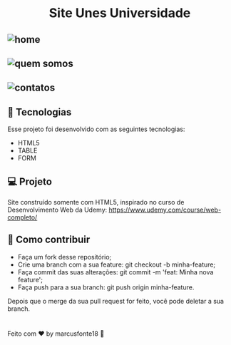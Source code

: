 <h1 align=center >Site Unes Universidade</h1>

## ![home](https://user-images.githubusercontent.com/65238795/105506584-fa633980-5ca8-11eb-96c4-3968e8d36a25.PNG)

## ![quem somos](https://user-images.githubusercontent.com/65238795/105506880-4d3cf100-5ca9-11eb-9927-6f344a37ac30.PNG)

## ![contatos](https://user-images.githubusercontent.com/65238795/105506991-6e054680-5ca9-11eb-8a89-24a85b6efc7d.PNG)


## :rocket: Tecnologias

Esse projeto foi desenvolvido com as seguintes tecnologias:
 - HTML5
 - TABLE
 - FORM
 
 
 ## :computer: Projeto

Site construído somente com HTML5, inspirado no curso de Desenvolvimento Web da Udemy: https://www.udemy.com/course/web-completo/

## :thinking: Como contribuir

- Faça um fork desse repositório;
- Crie uma branch com a sua feature: git checkout -b minha-feature;
- Faça commit das suas alterações: git commit -m 'feat: Minha nova feature';
- Faça push para a sua branch: git push origin minha-feature.

Depois que o merge da sua pull request for feito, você pode deletar a sua branch.
#
Feito com :hearts: by marcusfonte18 :wave:
